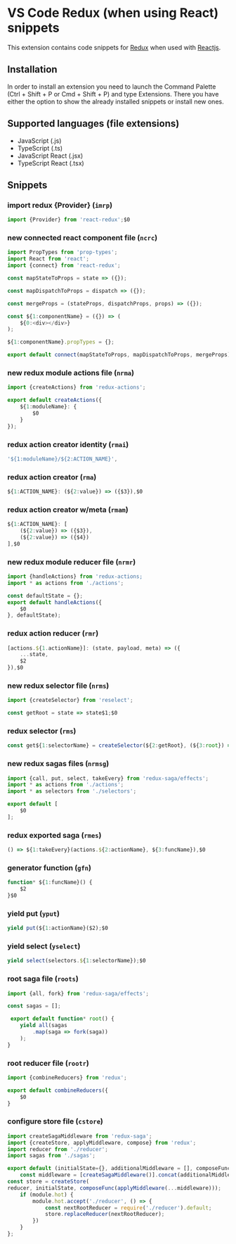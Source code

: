 # VS Code Redux (when using React) snippets

This extension contains code snippets for [Redux](https://redux.js.org/) when used with [Reactjs](https://facebook.github.io/react/).

## Installation

In order to install an extension you need to launch the Command Palette (Ctrl + Shift + P or Cmd + Shift + P) and type Extensions.
There you have either the option to show the already installed snippets or install new ones.

## Supported languages (file extensions)

* JavaScript (.js)
* TypeScript (.ts)
* JavaScript React (.jsx)
* TypeScript React (.tsx)

## Snippets

### import redux {Provider} (`imrp`)
```javascript
import {Provider} from 'react-redux';$0
```
### new connected react component file (`ncrc`)
```javascript
import PropTypes from 'prop-types';
import React from 'react';
import {connect} from 'react-redux';

const mapStateToProps = state => ({});

const mapDispatchToProps = dispatch => ({});

const mergeProps = (stateProps, dispatchProps, props) => ({});

const ${1:componentName} = ({}) => (
	${0:<div></div>}
);

${1:componentName}.propTypes = {};

export default connect(mapStateToProps, mapDispatchToProps, mergeProps)(${1:componentName});
```
### new redux module actions file (`nrma`)
```javascript
import {createActions} from 'redux-actions';

export default createActions({
	${1:moduleName}: {
		$0
	}
});
```
### redux action creator identity (`rmai`)
```javascript
'${1:moduleName}/${2:ACTION_NAME}',
```
### redux action creator (`rma`)
```javascript
${1:ACTION_NAME}: (${2:value}) => ({$3}),$0
```
### redux action creator w/meta (`rmam`)
```javascript
${1:ACTION_NAME}: [
	(${2:value}) => ({$3}),
	(${2:value}) => ({$4})
],$0
```
### new redux module reducer file (`nrmr`)
```javascript
import {handleActions} from 'redux-actions;
import * as actions from './actions';

const defaultState = {};
export default handleActions({
	$0
}, defaultState);
```
### redux action reducer (`rmr`)
```javascript
[actions.${1.actionName}]: (state, payload, meta) => ({
	...state,
	$2
}),$0
```
### new redux selector file (`nrms`)
```javascript
import {createSelector} from 'reselect';

const getRoot = state => state$1;$0
```
### redux selector (`rms`)
```javascript
const get${1:selectorName} = createSelector(${2:getRoot}, (${3:root}) => ({$4});$0
```
### new redux sagas files (`nrmsg`)
```javascript
import {call, put, select, takeEvery} from 'redux-saga/effects';
import * as actions from './actions';
import * as selectors from './selectors';

export default [
	$0
];
```
### redux exported saga (`rmes`)
```javascript
() => ${1:takeEvery}(actions.${2:actionName}, ${3:funcName}),$0
```
### generator function (`gfn`)
```javascript
function* ${1:funcName}() {
	$2
}$0
```
### yield put (`yput`)
```javascript
yield put(${1:actionName}($2);$0
```
### yield select (`yselect`)
```javascript
yield select(selectors.${1:selectorName});$0
```
### root saga file (`roots`)
```javascript
import {all, fork} from 'redux-saga/effects';

const sagas = [];

 export default function* root() {
	yield all(sagas
		.map(saga => fork(saga))
	);
}
```
### root reducer file (`rootr`)
```javascript
import {combineReducers} from 'redux';

export default combineReducers({
	$0
}
```
### configure store file (`cstore`)
```javascript
import createSagaMiddleware from 'redux-saga';
import {createStore, applyMiddleware, compose} from 'redux';
import reducer from './reducer';
import sagas from './sagas';

export default (initialState={}, additionalMiddleware = [], composeFunc = compose) => {
	const middleware = [createSagaMiddleware()].concat(additionalMiddleware);
const store = createStore(
reducer, initialState, composeFunc(applyMiddleware(...middleware)));
	if (module.hot) {
		module.hot.accept('./reducer', () => {
			const nextRootReducer = require('./reducer').default;
			store.replaceReducer(nextRootReducer);
		})
	}
};
```
